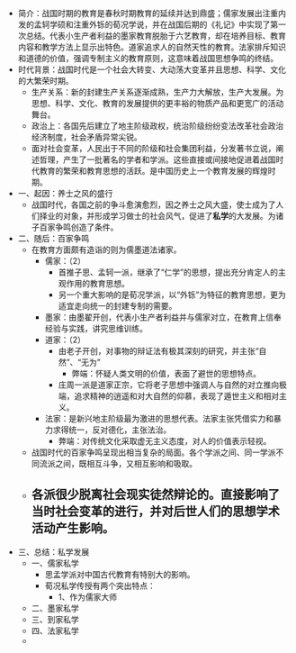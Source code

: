 - 简介：战国时期的教育是春秋时期教育的延续并达到鼎盛；儒家发展出注重内发的孟轲学硕和注重外铄的荀况学说，并在战国后期的《礼记》中实现了第一次总结。代表小生产者利益的墨家教育脱胎于六艺教育，却在培养目标、教育内容和教学方法上显示出特色。道家追求人的自然天性的教育。法家排斥知识和道德的价值，强调专制主义的教育原则，这意味着战国思想争鸣的终结。
- 时代背景：战国时代是一个社会大转变、大动荡大变革并且思想、科学、文化的大繁荣时期。
	- 生产关系：新的封建生产关系逐渐成熟，生产力大解放，生产大发展。为思想、科学、文化、教育的发展提供的更丰裕的物质产品和更宽广的活动舞台。
	- 政治上：各国先后建立了地主阶级政权，统治阶级纷纷变法改革社会政治经济制度，社会矛盾异常尖锐。
	- 面对社会变革，人民出于不同的阶级和社会集团利益，分发著书立说，阐述哲理，产生了一批著名的学者和学派。这些直接或间接地促进着战国时代教育的繁荣和教育思想的活跃。是中国历史上一个教育发展的辉煌时期。
- 一、起因：养士之风的盛行
	- 战国时代，各国之前的争斗愈演愈烈，因之养士之风大盛，使士成为了人们择业的对象，并形成学习做士的社会风气，促进了**私学**的大发展。为诸子百家争鸣创造了条件。
- 二、随后：百家争鸣
	- 在教育方面颇有造诣的则为儒墨道法诸家。
		- 儒家：（2）
			- 首推子思、孟轲一派，继承了“仁学”的思想，提出充分肯定人的主观作用的教育思想。
			- 另一个重大影响的是荀况学派，以“外铄”为特征的教育思想，更为适宜走向统一的封建专制的需要。
		- 墨家：由墨翟开创，代表小生产者利益并与儒家对立，在教育上信奉经验与实践，讲究思维训练。
		- 道家：（2）
			- 由老子开创，对事物的辩证法有极其深刻的研究，并主张“自然”、“无为”
				- 弊端：怀疑人类文明的价值，表面了避世的思想特点。
			- 庄周一派是道家正宗，它将老子思想中强调人与自然的对立推向极端，追求精神的逍遥和对大自然的仰慕，表现了遁世主义和相对主义。
		- 法家：是新兴地主阶级最为激进的思想代表。法家主张凭借实力和暴力求得统一，反对德化，主张法治。
			- 弊端：对传统文化采取虚无主义态度，对人的价值表示轻视。
	- 战国时代的百家争鸣呈现出相当复杂的局面。各个学派之间、同一学派不同流派之间，既相互斗争，又相互影响和吸取。
	- 各派很少脱离社会现实徒然辩论的。直接影响了当时社会变革的进行，并对后世人们的思想学术活动产生影响。
		-
- 三、总结：私学发展
	- 一、儒家私学
		- 思孟学派对中国古代教育有特别大的影响。
		- 荀况私学传授有两个突出特点：
			- 1、作为儒家大师
	- 二、墨家私学
	- 三、到家私学
	- 四、法家私学
	-